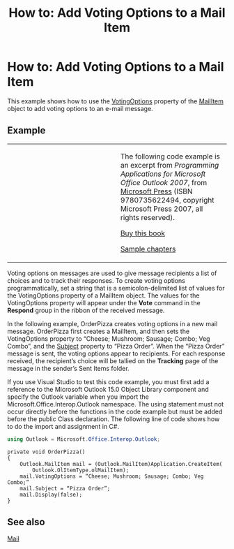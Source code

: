 ﻿---
title: 'How to: Add Voting Options to a Mail Item'
TOCTitle: 'How to: Add Voting Options to a Mail Item'
ms:assetid: 0fb209a8-178d-411e-9551-0a72e041fd65
ms:mtpsurl: https://msdn.microsoft.com/en-us/library/Ff424466(v=office.15)
ms:contentKeyID: 55119867
ms.date: 07/24/2014
mtps_version: v=office.15
dev_langs:
- csharp
---

# How to: Add Voting Options to a Mail Item

This example shows how to use the [VotingOptions](https://msdn.microsoft.com/en-us/library/bb652695\(v=office.15\)) property of the [MailItem](https://msdn.microsoft.com/en-us/library/bb643865\(v=office.15\)) object to add voting options to an e-mail message.

## Example

<table>
<colgroup>
<col style="width: 50%" />
<col style="width: 50%" />
</colgroup>
<tbody>
<tr class="odd">
<td><p></p></td>
<td><p>The following code example is an excerpt from <em>Programming Applications for Microsoft Office Outlook 2007</em>, from <a href="http://www.microsoft.com/learning/books/default.mspx">Microsoft Press</a> (ISBN 9780735622494, copyright Microsoft Press 2007, all rights reserved).</p>
<p><a href="http://www.amazon.com/gp/product/0735622493?ie=utf8%26tag=msmsdn-20%26linkcode=as2%26camp=1789%26creative=9325%26creativeasin=0735622493">Buy this book</a></p>
<p><a href="https://msdn.microsoft.com/en-us/library/cc513844(v=office.15)">Sample chapters</a></p></td>
</tr>
</tbody>
</table>


Voting options on messages are used to give message recipients a list of choices and to track their responses. To create voting options programmatically, set a string that is a semicolon-delimited list of values for the VotingOptions property of a MailItem object. The values for the VotingOptions property will appear under the **Vote** command in the **Respond** group in the ribbon of the received message.

In the following example, OrderPizza creates voting options in a new mail message. OrderPizza first creates a MailItem, and then sets the VotingOptions property to “Cheese; Mushroom; Sausage; Combo; Veg Combo”, and the [Subject](https://msdn.microsoft.com/en-us/library/bb611353\(v=office.15\)) property to “Pizza Order”. When the “Pizza Order” message is sent, the voting options appear to recipients. For each response received, the recipient’s choice will be tallied on the **Tracking** page of the message in the sender’s Sent Items folder.

If you use Visual Studio to test this code example, you must first add a reference to the Microsoft Outlook 15.0 Object Library component and specify the Outlook variable when you import the Microsoft.Office.Interop.Outlook namespace. The using statement must not occur directly before the functions in the code example but must be added before the public Class declaration. The following line of code shows how to do the import and assignment in C\#.

``` csharp
using Outlook = Microsoft.Office.Interop.Outlook;
```

    private void OrderPizza()
    {
        Outlook.MailItem mail = (Outlook.MailItem)Application.CreateItem(
            Outlook.OlItemType.olMailItem);
        mail.VotingOptions = “Cheese; Mushroom; Sausage; Combo; Veg Combo;”
        mail.Subject = “Pizza Order”;
        mail.Display(false);
    }

## See also



[Mail](mail.md)

